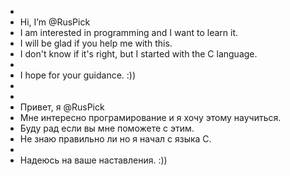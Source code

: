 -  
-  Hi, I’m @RusPick
- I am interested in programming and I want to learn it.
- I will be glad if you help me with this. 
- I don't know if it's right, but I started with the C language. 
-
- I hope for your guidance. :))
- 
-
- Привет, я @RusPick
- Мне интересно програмирование и я хочу этому научиться.
- Буду рад если вы мне поможете с этим. 
- Не знаю правильно ли но я начал с языка C. 
-
- Надеюсь на ваше наставления. :)) 

<!---
RusPick/RusPick is a ✨ special ✨ repository because its `README.md` (this file) appears on your GitHub profile.
You can click the Preview link to take a look at your changes.
--->
